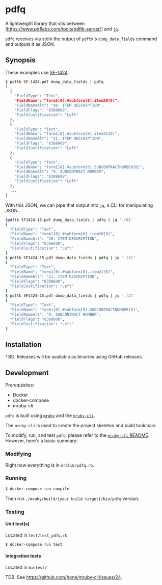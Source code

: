 # pdfq

A lightweight library that sits between [https://www.pdflabs.com/tools/pdftk-server/] and [`jq`](https://stedolan.github.io/jq/manual/).

`pdfq` receives via stdin the output of `pdftk`'s `dump_data_fields` command and outputs it as JSON.

## Synopsis

These examples use [SF-1424](http://www.gsa.gov/portal/forms/download/115830).

```bash
$ pdftk SF-1424.pdf dump_data_fields | pdfq
[
  {
    "FieldType": "Text",
    "FieldName": "form1[0].#subform[0].item20[0]",
    "FieldNameAlt": "20. ITEM DESCRIPTION",
    "FieldFlags": "8388608",
    "FieldJustification": "Left"
  },
  {
    "FieldType": "Text",
    "FieldName": "form1[0].#subform[0].item21[0]",
    "FieldNameAlt": "21. ITEM DESCRIPTION",
    "FieldFlags": "8388608",
    "FieldJustification": "Left"
  },
  {
    "FieldType": "Text",
    "FieldName": "form1[0].#subform[0].SUBCONTRACTNUMBER[0]",
    "FieldNameAlt": "9. SUBCONTRACT NUMBER",
    "FieldFlags": "8388608",
    "FieldJustification": "Left"
  },
  ...
]
```

With this JSON, we can pipe that output into `jq`, a CLI for manipulating JSON:

```bash
$pdftk SF1424-15.pdf dump_data_fields | pdfq | jq '.[0]'                   
{
  "FieldType": "Text",
  "FieldName": "form1[0].#subform[0].item20[0]",
  "FieldNameAlt": "20. ITEM DESCRIPTION",
  "FieldFlags": "8388608",
  "FieldJustification": "Left"
}
$ pdftk SF1424-15.pdf dump_data_fields | pdfq | jq '.[1]'
{
  "FieldType": "Text",
  "FieldName": "form1[0].#subform[0].item21[0]",
  "FieldNameAlt": "21. ITEM DESCRIPTION",
  "FieldFlags": "8388608",
  "FieldJustification": "Left"
}
$ pdftk SF1424-15.pdf dump_data_fields | pdfq | jq '.[2]'
{
  "FieldType": "Text",
  "FieldName": "form1[0].#subform[0].SUBCONTRACTNUMBER[0]",
  "FieldNameAlt": "9. SUBCONTRACT NUMBER",
  "FieldFlags": "8388608",
  "FieldJustification": "Left"
}
```

## Installation

TBD. Releases will be available as binaries using GitHub releases.

## Development

Prerequisites:

- Docker
- docker-compose
- mruby-cli

`pdfq` is built using [`mruby`](https://github.com/mruby/mruby) and the [`mruby-cli`](https://github.com/hone/mruby-cli).

The `mruby-cli` is used to create the project skeleton and build toolchain.

To modify, run, and test `pdfq`, please refer to the [`mruby-cli` README](https://github.com/hone/mruby-cli/blob/master/README.md). However, here's a basic summary:

### Modifying

Right now everything is in `mrblib/pdfq.rb`.

### Running

```bash
$ docker-compose run compile
```

Then run `./mruby/build/{your build target}/bin/pdfq` version.

### Testing

#### Unit test(s)

Located in `test/test_pdfq.rb`

```bash
$ docker-compose run test
```

#### Integration tests

Located in `bintest/`

TDB. See https://github.com/hone/mruby-cli/issues/24.
